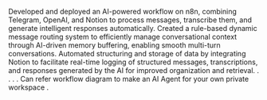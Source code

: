 Developed and deployed an AI-powered workflow on n8n, combining Telegram, OpenAI, and Notion to process messages, transcribe them, and generate intelligent responses automatically.
Created a rule-based dynamic message routing system to efficiently manage conversational context through AI-driven memory buffering, enabling smooth multi-turn conversations.
Automated structuring and storage of data by integrating Notion to facilitate real-time logging of structured messages, transcriptions, and responses generated by the AI for improved organization and retrieval.
.
.
.
.
Can refer workflow diagram to make an AI Agent for your own private workspace . 
